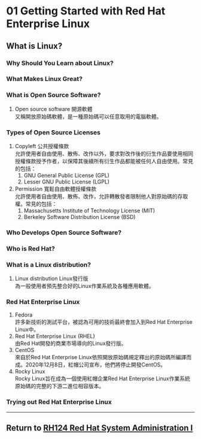 # 01 Getting Started with Red Hat Enterprise Linux
## What is Linux?
### Why Should You Learn about Linux?
### What Makes Linux Great?
### What is Open Source Software?
1. Open source software 開源軟體  
    又稱開放原始碼軟體，是一種原始碼可以任意取用的電腦軟體。
### Types of Open Source Licenses
1. Copyleft 公共授權條款  
    允許使用者自由使用、散佈、改作以外，要求對改作後的衍生作品要使用相同授權條款授予作者，以保障其後續所有衍生作品都能被任何人自由使用。常見的包括：
    1. GNU General Public License (GPL)
    2. Lesser GNU Public License (LGPL)
2. Permission 寬鬆自由軟體授權條款  
    允許使用者自由使用、散佈、改作，允許轉散發者限制他人對原始碼的存取權。常見的包括：
    1. Massachusetts Institute of Technology License (MIT)
    2. Berkeley Software Distribution License (BSD)
### Who Develops Open Source Software?
### Who is Red Hat?
### What is a Linux distribution?
1. Linux distribution Linux發行版  
    為一般使用者預先整合好的Linux作業系統及各種應用軟體。
### Red Hat Enterprise Linux
1. Fedora  
    許多新技術的測試平台，被認為可用的技術最終會加入到Red Hat Enterprise Linux中。
2. Red Hat Enterprise Linux (RHEL)  
    由Red Hat開發的商業市場導向的Linux發行版。
3. CentOS  
    來自於Red Hat Enterprise Linux依照開放原始碼規定釋出的原始碼所編譯而成。2020年12月8日，紅帽公司宣布，他們將停止開發CentOS。
4. Rocky Linux  
    Rocky Linux旨在成為一個使用紅帽企業Red Hat Enterprise Linux作業系統原始碼的完整的下游二進位相容版本。
### Trying out Red Hat Enterprise Linux
---
## Return to [RH124 Red Hat System Administration I](/rh124_red_hat_system_administration_i/README.md)
